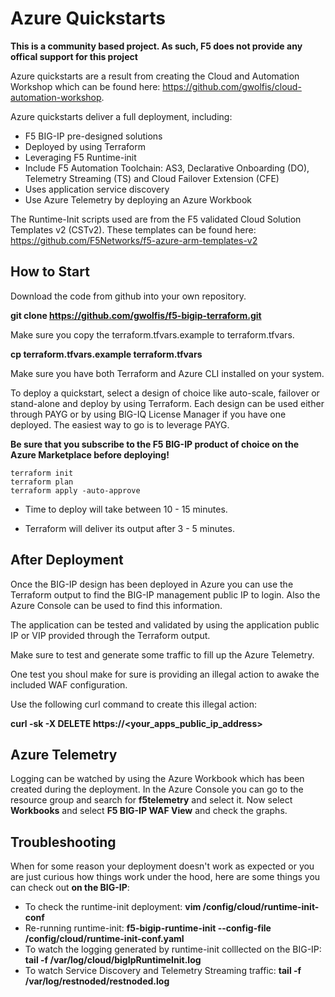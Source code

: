 # Azure Quickstarts

**This is a community based project. As such, F5 does not provide any offical support for this project**

Azure quickstarts are a result from creating the Cloud and Automation Workshop which can be found here: https://github.com/gwolfis/cloud-automation-workshop.

Azure quickstarts deliver a full deployment, including:
 * F5 BIG-IP pre-designed solutions
 * Deployed by using Terraform
 * Leveraging F5 Runtime-init
 * Include F5 Automation Toolchain: AS3, Declarative Onboarding (DO), Telemetry Streaming (TS) and Cloud Failover Extension (CFE)
 * Uses application service discovery
 * Use Azure Telemetry by deploying an Azure Workbook

 The Runtime-Init scripts used are from the F5 validated Cloud Solution Templates v2 (CSTv2). These templates can be found here: https://github.com/F5Networks/f5-azure-arm-templates-v2

 ## How to Start
 Download the code from github into your own repository.

 **git clone https://github.com/gwolfis/f5-bigip-terraform.git**

 Make sure you copy the terraform.tfvars.example to terraform.tfvars.

 **cp terraform.tfvars.example terraform.tfvars**

 Make sure you have both Terraform and Azure CLI installed on your system.

To deploy a quickstart, select a design of choice like auto-scale, failover or stand-alone and deploy by using Terraform. Each design can be used either through PAYG or by using BIG-IQ License Manager if you have one deployed. The easiest way to go is to leverage PAYG.

**Be sure that you subscribe to the F5 BIG-IP product of choice on the Azure Marketplace before deploying!**

 ```
 terraform init
 terraform plan
 terraform apply -auto-approve
 ```

* Time to deploy will take between 10 - 15 minutes.

* Terraform will deliver its output after 3 - 5 minutes.

## After Deployment
Once the BIG-IP design has been deployed in Azure you can use the Terraform output to find the BIG-IP management public IP to login. Also the Azure Console can be used to find this information.

The application can be tested and validated by using the application public IP or VIP provided through the Terraform output.

Make sure to test and generate some traffic to fill up the Azure Telemetry.

One test you shoul make for sure is providing an illegal action to awake the included WAF configuration.

Use the following curl command to create this illegal action:

**curl -sk -X DELETE https://<your_apps_public_ip_address>**

## Azure Telemetry
Logging can be watched by using the Azure Workbook which has been created during the deployment. In the Azure Console you can go to the resource group and search for **f5telemetry** and select it. Now select **Workbooks** and select **F5 BIG-IP WAF View** and check the graphs.

## Troubleshooting
When for some reason your deployment doesn't work as expected or you are just curious how things work under the hood, here are some things you can check out **on the BIG-IP**:

* To check the runtime-init deployment: **vim /config/cloud/runtime-init-conf**
* Re-running runtime-init: **f5-bigip-runtime-init --config-file /config/cloud/runtime-init-conf.yaml**
* To watch the logging generated by runtime-init colllected on the BIG-IP: **tail -f /var/log/cloud/bigIpRuntimeInit.log**
* To watch Service Discovery and Telemetry Streaming traffic: **tail -f /var/log/restnoded/restnoded.log**